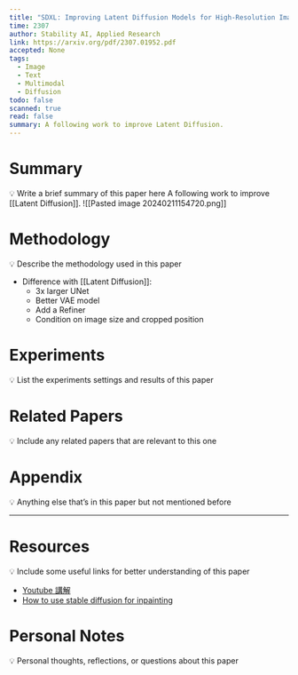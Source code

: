 ```yaml
---
title: "SDXL: Improving Latent Diffusion Models for High-Resolution Image Synthesis"
time: 2307
author: Stability AI, Applied Research
link: https://arxiv.org/pdf/2307.01952.pdf
accepted: None
tags:
  - Image
  - Text
  - Multimodal
  - Diffusion
todo: false
scanned: true
read: false
summary: A following work to improve Latent Diffusion.
---
```

# Summary
💡 Write a brief summary of this paper here
A following work to improve [[Latent Diffusion]].
![[Pasted image 20240211154720.png]]
# Methodology
💡 Describe the methodology used in this paper
- Difference with [[Latent Diffusion]]:
	- 3x larger UNet
	- Better VAE model
	- Add a Refiner
	- Condition on image size and cropped position
# Experiments
💡 List the experiments settings and results of this paper

# Related Papers
💡 Include any related papers that are relevant to this one

# Appendix
💡 Anything else that’s in this paper but not mentioned before

---
# Resources
💡 Include some useful links for better understanding of this paper
- [Youtube 講解](https://www.youtube.com/watch?v=_yDhjA9SY3Q)
- [How to use stable diffusion for inpainting](https://medium.com/aibygroup/lets-understand-stable-diffusion-inpainting-fdd0b1c3a925)

# Personal Notes
💡 Personal thoughts, reflections, or questions about this paper